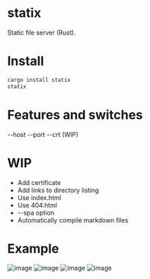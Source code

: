 # statix
Static file server (Rust).

# Install

```bash
cargo install statix
statix 

```

# Features and switches

--host 
--port
--crt (WIP)

# WIP

- Add certificate
- Add links to directory listing
- Use index.html
- Use 404.html
- --spa option
- Automatically compile markdown files

# Example
![image](https://user-images.githubusercontent.com/66487668/147768335-ad51cc87-b6a2-4469-8fc1-43c3e3763a9b.png)
![image](https://user-images.githubusercontent.com/66487668/147768348-3363b030-20cd-49c5-85e0-d1671bb5fe45.png)
![image](https://user-images.githubusercontent.com/66487668/147768365-741c8c9e-c694-43fe-9366-70648462d3d6.png)
![image](https://user-images.githubusercontent.com/66487668/147768385-8190084f-33f2-41a1-8da5-2fefcc27a79f.png)
